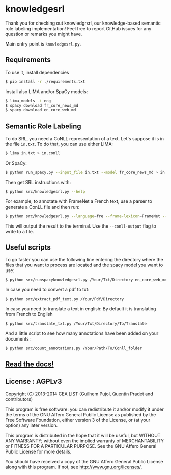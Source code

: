 # knowledgesrl

Thank you for checking out knowledgrsrl, our knowledge-based semantic role
labeling implementation! Feel free to report GitHub issues for any question or
remarks you might have.

Main entry point is `knowledgesrl.py`.

## Requirements
To use it, install dependencies

```bash
$ pip install -r ./requirements.txt
```

Install also LIMA and/or SpaCy models:
```bash
$ lima_models -i eng
$ spacy download fr_core_news_md
$ spacy download en_core_web_md
```
## Semantic Role Labeling

To do SRL, you need a CoNLL representation of a text. Let's suppose it is in the file `in.txt`. To do that, you can use either LIMA:
```bash
$ lima in.txt > in.conll
```

Or SpaCy:
```bash
$ python run_spacy.py --input_file in.txt --model fr_core_news_md > in.conll
```

Then get SRL instructions with:

```bash
$ python src/knowledgesrl.py --help
```

For example, to annotate with FrameNet a French text, use a parser to generate a ConLL file and then run:

```bash
$ python src/knowledgesrl.py --language=fre --frame-lexicon=FrameNet --conll-input=in.conll
```

This will output the result to the terminal. Use the `--conll-output` flag to write to a file.
## Useful scripts
To go faster you can use the following line entering the directory where the files that you want to process are located and the spacy model you want to use:
```bash
$ python src/runspacyknowledgesrl.py /Your/Txt/Directory en_core_web_md
```

In case you need to convert a pdf to txt:
```bash
$ python src/extract_pdf_text.py /Your/Pdf/Directory
```

In case you need to translate a text in english:
By default it is translating from French to English
```bash
$ python src/translate_txt.py /Your/Txt/Directory/To/Translate
```
And a little script to see how many annotations have been added on your documents :
```bash
$ python src/count_annotations.py /Your/Path/To/Conll_folder
```

## [Read the docs!](https://knowledgesrl.readthedocs.org/en/latest/)

## License : AGPLv3

Copyright (C) 2013-2014 CEA LIST (Guilhem Pujol, Quentin Pradet and
contributors)

This program is free software: you can redistribute it and/or modify
it under the terms of the GNU Affero General Public License as
published by the Free Software Foundation, either version 3 of the
License, or (at your option) any later version.

This program is distributed in the hope that it will be useful,
but WITHOUT ANY WARRANTY; without even the implied warranty of
MERCHANTABILITY or FITNESS FOR A PARTICULAR PURPOSE.  See the
GNU Affero General Public License for more details.

You should have received a copy of the GNU Affero General Public License
along with this program.  If not, see <http://www.gnu.org/licenses/>.
